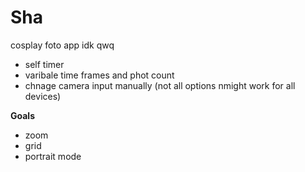 # Sha
cosplay foto app idk qwq


* self timer
* varibale time frames and phot count
* chnage camera input manually (not all options nmight work for all devices)

**Goals**
* zoom
* grid
* portrait mode
